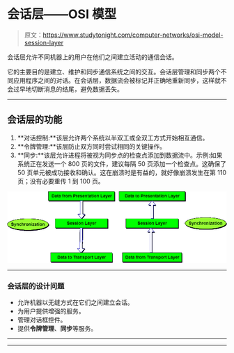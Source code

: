 # 会话层——OSI 模型

> 原文：<https://www.studytonight.com/computer-networks/osi-model-session-layer>

会话层允许不同机器上的用户在他们之间建立活动的通信会话。

它的主要目的是建立、维护和同步通信系统之间的交互。会话层管理和同步两个不同应用程序之间的对话。在会话层，数据流会被标记并正确地重新同步，这样就不会过早地切断消息的结尾，避免数据丢失。

* * *

## 会话层的功能

1.  **对话控制:**该层允许两个系统以半双工或全双工方式开始相互通信。
2.  **令牌管理:**该层防止双方同时尝试相同的关键操作。
3.  **同步:**该层允许进程将被视为同步点的检查点添加到数据流中。示例:如果系统正在发送一个 800 页的文件，建议每隔 50 页添加一个检查点。这确保了 50 页单元被成功接收和确认。这在崩溃时是有益的，就好像崩溃发生在第 110 页；没有必要重传 1 到 100 页。

![Session Layer in ISO-OSI Model](img/c17118a305629135b9b4a0703e417f07.png)

* * *

### 会话层的设计问题

*   允许机器以无缝方式在它们之间建立会话。
*   为用户提供增强的服务。
*   管理对话框控件。
*   提供**令牌管理**、**同步**等服务。

* * *

* * *